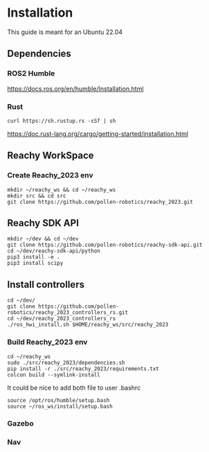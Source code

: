 # Installation
This guide is meant for an Ubuntu 22.04
## Dependencies
### ROS2 Humble
https://docs.ros.org/en/humble/Installation.html

### Rust
```commandline
curl https://sh.rustup.rs -sSf | sh
```
https://doc.rust-lang.org/cargo/getting-started/installation.html


## Reachy WorkSpace
### Create Reachy_2023 env

```commandline
mkdir ~/reachy_ws && cd ~/reachy_ws
mkdir src && cd src
git clone https://github.com/pollen-robotics/reachy_2023.git
```

## Reachy SDK API
```commandline
mkdir ~/dev && cd ~/dev
git clone https://github.com/pollen-robotics/reachy-sdk-api.git
cd ~/dev/reachy-sdk-api/python
pip3 install -e .
pip3 install scipy
```

## Install controllers
```commandline
cd ~/dev/
git clone https://github.com/pollen-robotics/reachy_2023_controllers_rs.git
cd ~/dev/reachy_2023_controllers_rs
./ros_hwi_install.sh $HOME/reachy_ws/src/reachy_2023
```

### Build Reachy_2023 env

```commandline
cd ~/reachy_ws
sudo ./src/reachy_2023/dependencies.sh
pip install -r ./src/reachy_2023/requirements.txt
colcon build --symlink-install
```

It could be nice to add both file to user .bashrc
```text
source /opt/ros/humble/setup.bash
source ~/ros_ws/install/setup.bash
```

### Gazebo

### Nav